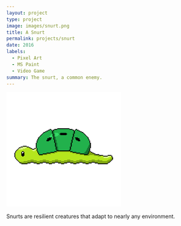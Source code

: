 ```yaml
---
layout: project
type: project
image: images/snurt.png
title: A Snurt
permalink: projects/snurt
date: 2016
labels:
  - Pixel Art
  - MS Paint
  - Video Game
summary: The snurt, a common enemy.
---
```


<img class="ui medium right floated rounded image" src="/images/snurt.png">

Snurts are resilient creatures that adapt to nearly any environment.
